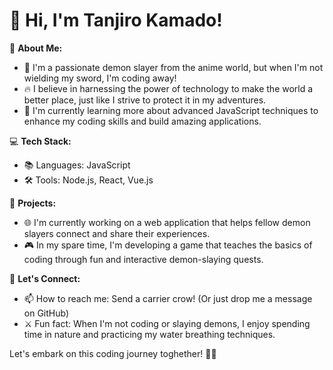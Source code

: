 # 👋 Hi, I'm Tanjiro Kamado!

🌟 **About Me:**
- 🐉 I'm a passionate demon slayer from the anime world, but when I'm not wielding my sword, I'm coding away!
- 🔥 I believe in harnessing the power of technology to make the world a better place, just like I strive to protect it in my adventures.
- 🌱 I'm currently learning more about advanced JavaScript techniques to enhance my coding skills and build amazing applications.

💻 **Tech Stack:**
- 📚 Languages: JavaScript
- 🛠 Tools: Node.js, React, Vue.js

🚀 **Projects:**
- 🌐 I'm currently working on a web application that helps fellow demon slayers connect and share their experiences.
- 🎮 In my spare time, I'm developing a game that teaches the basics of coding through fun and interactive demon-slaying quests.

🤝 **Let's Connect:**
- 📫 How to reach me: Send a carrier crow! (Or just drop me a message on GitHub)
- ⚔️ Fun fact: When I'm not coding or slaying demons, I enjoy spending time in nature and practicing my water breathing techniques.

Let's embark on this coding journey toghether! 💪👹

